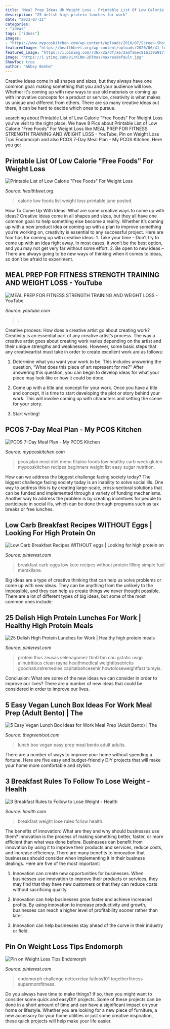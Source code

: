 ```yaml
---
title: "Meal Prep Ideas Uk Weight Loss - Printable List Of Low Calorie &quot;free Foods&quot; For Weight Loss"
description: "25 delish high protein lunches for work"
date: "2023-07-21"
categories:
- "ideas"
tags: ["ideas"]
images:
- "https://www.mypcoskitchen.com/wp-content/uploads/2016/07/Screen-Shot-2016-07-08-at-11.37.08-PM.png"
featuredImage: "https://healthbeet.org/wp-content/uploads/2020/06/41-low-calorie-foods-list-400x800.jpg"
featured_image: "https://i.pinimg.com/736x/2a/df/a6/2adfa6ec816139a9171947835d84c837.jpg"
image: "https://i.ytimg.com/vi/KCNm-2DTmas/maxresdefault.jpg"
ShowToc: true
author: "Abbey Boehm"
---
```



Creative ideas come in all shapes and sizes, but they always have one common goal: making something that you and your audience will love. Whether it's coming up with new ways to use old materials or coming up with innovative concepts for a product or service, creativity is what makes us unique and different from others. There are so many creative ideas out there, it can be hard to decide which ones to pursue.

	

		
searching about Printable List of Low Calorie &quot;Free Foods&quot; For Weight Loss you've visit to the right place. We have 8 Pics about Printable List of Low Calorie &quot;Free Foods&quot; For Weight Loss like MEAL PREP FOR FITNESS STRENGTH TRAINING AND WEIGHT LOSS - YouTube, Pin on Weight Loss Tips Endomorph and also PCOS 7-Day Meal Plan - My PCOS Kitchen. Here you go:
		
    
## Printable List Of Low Calorie &quot;Free Foods&quot; For Weight Loss

<img loading=lazy src="https://healthbeet.org/wp-content/uploads/2020/06/41-low-calorie-foods-list-400x800.jpg" onerror="this.onerror=null;this.src='https://tse3.mm.bing.net/th?id=OIP.yDHYTPuoTBAptfirLix4swAAAA&amp;pid=15.1';" alt="Printable List of Low Calorie &quot;Free Foods&quot; For Weight Loss">

_Source: healthbeet.org_

>calorie low foods list weight loss printable june posted. 

	

How To Come Up With Ideas: What are some creative ways to come up with ideas?
Creative ideas come in all shapes and sizes, but they all have one common goal: to help something else become a reality. Whether it’s coming up with a new product idea or coming up with a plan to improve something you’re working on, creativity is essential to any successful project. Here are four tips for coming up with creative ideas: 1. Take your time – Don’t try to come up with an idea right away. In most cases, it won’t be the best option, and you may not get very far without some effort. 2. Be open to new ideas – There are always going to be new ways of thinking when it comes to ideas, so don’t be afraid to experiment. 
    
## MEAL PREP FOR FITNESS STRENGTH TRAINING AND WEIGHT LOSS - YouTube

<img loading=lazy src="https://i.ytimg.com/vi/KCNm-2DTmas/maxresdefault.jpg" onerror="this.onerror=null;this.src='https://tse4.mm.bing.net/th?id=OIP.MkIEo_zg692LRKyu9GQ1TwHaEK&amp;pid=15.1';" alt="MEAL PREP FOR FITNESS STRENGTH TRAINING AND WEIGHT LOSS - YouTube">

_Source: youtube.com_

>. 

	

Creative process: How does a creative artist go about creating work?
Creativity is an essential part of any creative artist’s process. The way a creative artist goes about creating work varies depending on the artist and their unique strengths and weaknesses. However, some basic steps that any creativeartist must take in order to create excellent work are as follows:
1. Determine what you want your work to be. This includes answering the question, “What does this piece of art represent for me?” After answering this question, you can begin to develop ideas for what your piece may look like or how it could be done.

2. Come up with a title and concept for your work. Once you have a title and concept, it is time to start developing the plot or story behind your work. This will involve coming up with characters and setting the scene for your story.

3. Start writing!

    
## PCOS 7-Day Meal Plan - My PCOS Kitchen

<img loading=lazy src="https://www.mypcoskitchen.com/wp-content/uploads/2016/07/Screen-Shot-2016-07-08-at-11.37.08-PM.png" onerror="this.onerror=null;this.src='https://tse1.mm.bing.net/th?id=OIP.x97tzB9aRDseNhct9AOOqgHaJn&amp;pid=15.1';" alt="PCOS 7-Day Meal Plan - My PCOS Kitchen">

_Source: mypcoskitchen.com_

>pcos plan meal diet menu filipino foods low healthy carb week gluten mypcoskitchen recipes beginners weight list easy sugar nutrition. 

	

How can we address the biggest challenge facing society today?
The biggest challenge facing society today is an inability to solve social ills. One way to address this is by creating large-scale, cross-sectoral solutions that can be funded and implemented through a variety of funding mechanisms. Another way to address the problem is by creating incentives for people to participate in social ills, which can be done through programs such as tax breaks or free lunches.

    
## Low Carb Breakfast Recipes WITHOUT Eggs | Looking For High Protein On

<img loading=lazy src="https://i.pinimg.com/736x/3e/e9/b5/3ee9b5710882cc786b740d1a6ef4a455.jpg" onerror="this.onerror=null;this.src='https://tse4.mm.bing.net/th?id=OIP.JWNxkcl2QFvZ7jKrmVkTEQHaLH&amp;pid=15.1';" alt="Low Carb Breakfast Recipes WITHOUT eggs | Looking for high protein on">

_Source: pinterest.com_

>breakfast carb eggs low keto recipes without protein filling simple fuel merakilane. 

	

Big ideas are a type of creative thinking that can help us solve problems or come up with new ideas. They can be anything from the unlikely to the impossible, and they can help us create things we never thought possible. There are a lot of different types of big ideas, but some of the most common ones include: 

    
## 25 Delish High Protein Lunches For Work | Healthy High Protein Meals

<img loading=lazy src="https://i.pinimg.com/736x/2a/df/a6/2adfa6ec816139a9171947835d84c837.jpg" onerror="this.onerror=null;this.src='https://tse3.mm.bing.net/th?id=OIP.v8sfedVF5pKllcPd2CzNLwHaO0&amp;pid=15.1';" alt="25 Delish High Protein Lunches for Work | Healthy high protein meals">

_Source: pinterest.com_

>protein thus zeusas selenagomez tbn0 tbn cau gstatic usqp allnutritious clean rayna healthmedical weightlosetricks goodnaturalremedies capitalbahcesehir howtoloseweightfast tureyis. 

	

Conclusion: What are some of the new ideas we can consider in order to improve our lives?
There are a number of new ideas that could be considered in order to improve our lives.

    
## 5 Easy Vegan Lunch Box Ideas For Work Meal Prep (Adult Bento) | The

<img loading=lazy src="https://thegreenloot.com/wp-content/uploads/2019/02/easy-vegan-lunch-box-ideas-work-2.jpg" onerror="this.onerror=null;this.src='https://tse2.mm.bing.net/th?id=OIP.z6GH8nuvm_DvfrYfiZFa-QHaLZ&amp;pid=15.1';" alt="5 Easy Vegan Lunch Box Ideas for Work Meal Prep (Adult Bento) | The">

_Source: thegreenloot.com_

>lunch box vegan easy prep meal bento adult adults. 

	

There are a number of ways to improve your home without spending a fortune. Here are five easy and budget-friendly DIY projects that will make your home more comfortable and stylish.

    
## 3 Breakfast Rules To Follow To Lose Weight - Health

<img loading=lazy src="http://cdn-img.health.com/sites/default/files/styles/medium_16_9/public/image/breakfast-tips.jpg?itok=BwZhSUsT" onerror="this.onerror=null;this.src='https://tse3.mm.bing.net/th?id=OIP.eNFUA9_dUBxPuPO6tFN1OwFNC7&amp;pid=15.1';" alt="3 Breakfast Rules to Follow to Lose Weight - Health">

_Source: health.com_

>breakfast weight lose rules follow health. 

	

The benefits of innovation: What are they and why should businesses use them?
Innovation is the process of making something better, faster, or more efficient than what was done before. Businesses can benefit from innovation by using it to improve their products and services, reduce costs, and increase efficiency. There are many benefits to innovation that businesses should consider when implementing it in their business dealings. Here are five of the most important: 
1. Innovation can create new opportunities for businesses. When businesses use innovation to improve their products or services, they may find that they have new customers or that they can reduce costs without sacrificing quality. 

2. Innovation can help businesses grow faster and achieve increased profits. By using innovation to increase productivity and growth, businesses can reach a higher level of profitability sooner rather than later. 

3. Innovation can help businesses stay ahead of the curve in their industry or field.

    
## Pin On Weight Loss Tips Endomorph

<img loading=lazy src="https://i.pinimg.com/736x/b9/fb/8f/b9fb8f56ee5a1a53f793f97ab7b95fb6.jpg" onerror="this.onerror=null;this.src='https://tse2.mm.bing.net/th?id=OIP.OkBCcSP_Q7gZHCb-NTwBQQHaHa&amp;pid=15.1';" alt="Pin on Weight Loss Tips Endomorph">

_Source: pinterest.com_

>endomorph challenge dettoxrelay fatloss101 togetherfitness supermomfitness. 

	

Do you always have time to make things? If so, then you might want to consider some quick and easyDIY projects. Some of these projects can be done in a short amount of time and can have a significant impact on your home or lifestyle. Whether you are looking for a new piece of furniture, a new accessory for your home utilities or just some creative inspiration, these quick projects will help make your life easier.

